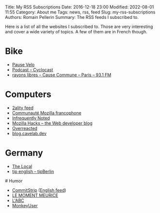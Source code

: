 Title: My RSS Subscriptions
Date: 2016-12-18 23:00
Modified: 2022-08-01 11:55
Category: About me
Tags: news, rss, feed 
Slug: my-rss-subscriptions
Authors: Romain Pellerin
Summary: The RSS feeds I subscribed to.

Here is a list of all the websites I subscribed to. Those are very interesting and cover a wide variety of topics. A few of them are in French though.

# Bike

- [Pause Velo](https://www.pausevelo.com/feed/)
- [Podcast – Cyclocast](https://cyclocast.fr/category/Podcast/feed/)
- [rayons libres – Cause Commune – Paris – 93.1 FM](https://cause-commune.fm/podcastfilter/rayons-libres/feed/)

# Computers

- [2ality feed](http://feeds.feedburner.com/2ality?format=xml)
- [Communauté Mozilla francophone](https://blog.mozfr.org/feed/atom)
- [Infrequently Noted](https://infrequently.org/feed/)
- [Mozilla Hacks – the Web developer blog](https://hacks.mozilla.org/feed/)
- [Overreacted](https://overreacted.io/rss.xml)
- [blog.cavelab.dev](https://blog.cavelab.dev/index.xml)

# Germany

- [The Local](https://feeds.thelocal.com/rss/de)
- [tip english – tipBerlin](https://www.tip-berlin.de/english/feed/)

# Humor

- [CommitStrip](http://www.commitstrip.com/fr/feed/) ([English feed](http://www.commitstrip.com/en/feed/))
- [LE MOMENT MEURICE](https://www.youtube.com/feeds/videos.xml?playlist_id=PLS9S-RWXlfOfL8I4LC54_AWqU-IWgsngH)
- [L'ABC](https://www.youtube.com/feeds/videos.xml?playlist_id=PLtScWTSuZmZUcSpgFBy9eWH7-ZAljq6iE)
- [MonkeyUser](http://www.monkeyuser.com/feed.xml)
